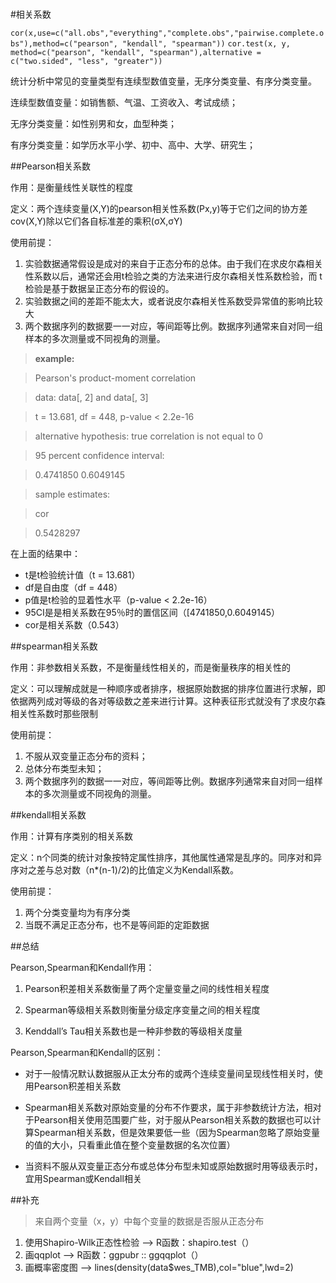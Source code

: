 # 

#相关系数

`cor(x,use=c("all.obs","everything","complete.obs","pairwise.complete.obs"),method=c("pearson", "kendall", "spearman"))`
`cor.test(x, y, method=c("pearson", "kendall", "spearman"),alternative = c("two.sided", "less", "greater"))`

统计分析中常见的变量类型有连续型数值变量，无序分类变量、有序分类变量。

连续型数值变量：如销售额、气温、工资收入、考试成绩；

无序分类变量：如性别男和女，血型种类；

有序分类变量：如学历水平小学、初中、高中、大学、研究生；

##Pearson相关系数

作用：是衡量线性关联性的程度

定义：两个连续变量(X,Y)的pearson相关性系数(Px,y)等于它们之间的协方差cov(X,Y)除以它们各自标准差的乘积(σX,σY)

使用前提：

1. 实验数据通常假设是成对的来自于正态分布的总体。由于我们在求皮尔森相关性系数以后，通常还会用t检验之类的方法来进行皮尔森相关性系数检验，而 t检验是基于数据呈正态分布的假设的。  
2. 实验数据之间的差距不能太大，或者说皮尔森相关性系数受异常值的影响比较大  
3. 两个数据序列的数据要一一对应，等间距等比例。数据序列通常来自对同一组样本的多次测量或不同视角的测量。

>**example:**

> Pearson's product-moment correlation

>data:  data[, 2] and data[, 3]

>t = 13.681, df = 448, p-value < 2.2e-16

>alternative hypothesis: true correlation is not equal to 0

>95 percent confidence interval:

 >0.4741850 0.6049145

>sample estimates:

>cor  

>0.5428297 


在上面的结果中：

*	t是t检验统计值（t = 13.681）
*	df是自由度（df = 448）
*	p值是t检验的显着性水平（p-value < 2.2e-16）
*	95CI是是相关系数在95％时的置信区间（[4741850,0.6049145）  
*	cor是相关系数（0.543）


##spearman相关系数

作用：非参数相关系数，不是衡量线性相关的，而是衡量秩序的相关性的

定义：可以理解成就是一种顺序或者排序，根据原始数据的排序位置进行求解，即依据两列成对等级的各对等级数之差来进行计算。这种表征形式就没有了求皮尔森相关性系数时那些限制

使用前提：

1. 不服从双变量正态分布的资料；  
2. 总体分布类型未知；  
3. 两个数据序列的数据一一对应，等间距等比例。数据序列通常来自对同一组样本的多次测量或不同视角的测量。

##kendall相关系数

作用：计算有序类别的相关系数

定义：n个同类的统计对象按特定属性排序，其他属性通常是乱序的。同序对和异序对之差与总对数（n*(n-1)/2)的比值定义为Kendall系数。

使用前提：

1. 两个分类变量均为有序分类  
2. 当既不满足正态分布，也不是等间距的定距数据


##总结

Pearson,Spearman和Kendall作用：


1. Pearson积差相关系数衡量了两个定量变量之间的线性相关程度  

2. Spearman等级相关系数则衡量分级定序变量之间的相关程度  

3. Kenddall’s Tau相关系数也是一种非参数的等级相关度量


Pearson,Spearman和Kendall的区别：

*	对于一般情况默认数据服从正太分布的或两个连续变量间呈现线性相关时，使用Pearson积差相关系数

*	Spearman相关系数对原始变量的分布不作要求，属于非参数统计方法，相对于Pearson相关使用范围要广些，对于服从Pearson相关系数的数据也可以计算Spearman相关系数，但是效果要低一些（因为Spearman忽略了原始变量的值的大小，只看重此值在整个变量数据的名次位置）

*	当资料不服从双变量正态分布或总体分布型未知或原始数据时用等级表示时，宜用Spearman或Kendall相关


##补充

> 来自两个变量（x，y）中每个变量的数据是否服从正态分布

1. 使用Shapiro-Wilk正态性检验 –> R函数：shapiro.test（）  
2. 画qqplot —> R函数：ggpubr :: ggqqplot（）  
3. 画概率密度图 –> lines(density(data$wes_TMB),col="blue",lwd=2)
